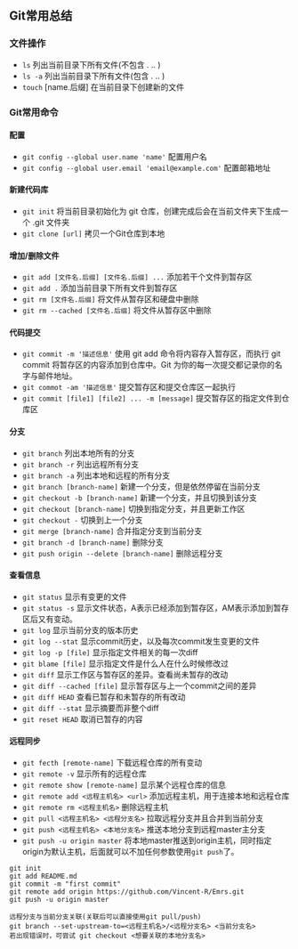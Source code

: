 ## Git常用总结

### 文件操作

* `ls` 列出当前目录下所有文件(不包含 . .. )
* `ls -a` 列出当前目录下所有文件(包含 . .. )
* `touch` [name.后缀] 在当前目录下创建新的文件

### Git常用命令

#### 配置

* `git config --global user.name 'name'` 配置用户名
* `git config --global user.email 'email@example.com'` 配置邮箱地址

#### 新建代码库

* `git init` 将当前目录初始化为 git 仓库，创建完成后会在当前文件夹下生成一个 .git 文件夹
* `git clone [url]` 拷贝一个Git仓库到本地

#### 增加/删除文件

* `git add [文件名.后缀] [文件名.后缀] ...` 添加若干个文件到暂存区
* `git add .` 添加当前目录下所有文件到暂存区
* `git rm [文件名.后缀]` 将文件从暂存区和硬盘中删除
* `git rm --cached [文件名.后缀]` 将文件从暂存区中删除

#### 代码提交

* `git commit -m '描述信息'` 使用 git add 命令将内容存入暂存区，而执行 git commit 将暂存区的内容添加到仓库中。Git 为你的每一次提交都记录你的名字与邮件地址。
* `git commot -am '描述信息'` 提交暂存区和提交仓库区一起执行
* `git commit [file1] [file2] ... -m [message]` 提交暂存区的指定文件到仓库区

#### 分支

* `git branch` 列出本地所有的分支
* `git branch -r` 列出远程所有分支
* `git branch -a` 列出本地和远程的所有分支
* `git branch [branch-name]` 新建一个分支，但是依然停留在当前分支
* `git checkout -b [branch-name]` 新建一个分支，并且切换到该分支
* `git checkout [branch-name]` 切换到指定分支，并且更新工作区
* `git checkout -` 切换到上一个分支
* `git merge [branch-name]` 合并指定分支到当前分支
* `git branch -d [branch-name]` 删除分支
* `git push origin --delete [branch-name]` 删除远程分支


#### 查看信息
* `git status` 显示有变更的文件
* `git status -s` 显示文件状态，A表示已经添加到暂存区，AM表示添加到暂存区后又有变动。
* `git log` 显示当前分支的版本历史
* `git log --stat` 显示commit历史，以及每次commit发生变更的文件
* `git log -p [file]` 显示指定文件相关的每一次diff
* `git blame [file]` 显示指定文件是什么人在什么时候修改过
* `git diff` 显示工作区与暂存区的差异。查看尚未暂存的改动
* `git diff --cached [file]` 显示暂存区与上一个commit之间的差异
* `git diff HEAD` 查看已暂存和未暂存的所有改动
* `git diff --stat` 显示摘要而非整个diff
* `git reset HEAD` 取消已暂存的内容

#### 远程同步

* `git fecth [remote-name]` 下载远程仓库的所有变动
* `git remote -v` 显示所有的远程仓库
* `git remote show [remote-name]` 显示某个远程仓库的信息
* `git remote add <远程主机名> <url>` 添加远程主机，用于连接本地和远程仓库
* `git remote rm <远程主机名>` 删除远程主机
* `git pull <远程主机名> <远程分支名>` 拉取远程分支并且合并到当前分支
* `git push <远程主机名> <本地分支名>` 推送本地分支到远程master主分支
* `git push -u origin master` 将本地master推送到origin主机，同时指定origin为默认主机，后面就可以不加任何参数使用`git push`了。

```
git init
git add README.md
git commit -m "first commit"
git remote add origin https://github.com/Vincent-R/Emrs.git
git push -u origin master
```

```
远程分支与当前分支关联(关联后可以直接使用git pull/push)
git branch --set-upstream-to=<远程主机名>/<远程分支名> <当前分支名>
若出现错误时，可尝试 git checkout <想要关联的本地分支名>
```
